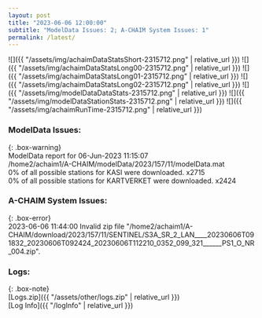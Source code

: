 ```yaml
---
layout: post
title: "2023-06-06 12:00:00"
subtitle: "ModelData Issues: 2; A-CHAIM System Issues: 1"
permalink: /latest/
---
```


![]({{ "/assets/img/achaimDataStatsShort-2315712.png" | relative_url }})
![]({{ "/assets/img/achaimDataStatsLong00-2315712.png" | relative_url }})
![]({{ "/assets/img/achaimDataStatsLong01-2315712.png" | relative_url }})
![]({{ "/assets/img/achaimDataStatsLong02-2315712.png" | relative_url }})
![]({{ "/assets/img/modelDataDataStats-2315712.png" | relative_url }})
![]({{ "/assets/img/modelDataStationStats-2315712.png" | relative_url }})
![]({{ "/assets/img/achaimRunTime-2315712.png" | relative_url }})


### ModelData Issues:  
  
{: .box-warning}  
 ModelData report for 06-Jun-2023 11:15:07   
 /home2/achaim1/A-CHAIM/modelData/2023/157/11/modelData.mat   
 0% of all possible stations for KASI were downloaded. x2715   
 0% of all possible stations for KARTVERKET were downloaded. x2424   
  
### A-CHAIM System Issues:  
  
{: .box-error}  
2023-06-06 11:44:00 Invalid zip file "/home2/achaim1/A-CHAIM/download/2023/157/11/SENTINEL/S3A_SR_2_LAN____20230606T091832_20230606T092424_20230606T112210_0352_099_321______PS1_O_NR_004.zip".  

### Logs:  
  
{: .box-note}  
[Logs.zip]({{ "/assets/other/logs.zip" | relative_url }})  
[Log Info]({{ "/logInfo" | relative_url }})  
